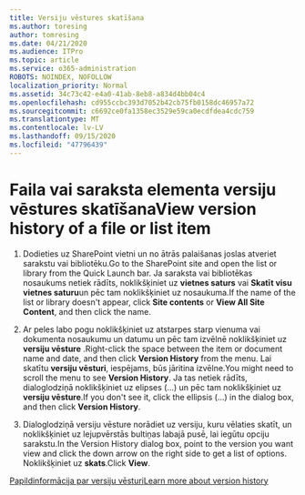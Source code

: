 ```yaml
---
title: Versiju vēstures skatīšana
ms.author: toresing
author: tomresing
ms.date: 04/21/2020
ms.audience: ITPro
ms.topic: article
ms.service: o365-administration
ROBOTS: NOINDEX, NOFOLLOW
localization_priority: Normal
ms.assetid: 34c73c42-e4a0-41ab-8eb8-a834d4bb04c4
ms.openlocfilehash: cd955ccbc393d7052b42cb75fb0158dc46957a72
ms.sourcegitcommit: c6692ce0fa1358ec3529e59ca0ecdfdea4cdc759
ms.translationtype: MT
ms.contentlocale: lv-LV
ms.lasthandoff: 09/15/2020
ms.locfileid: "47796439"
---
```

# <a name="view-version-history-of-a-file-or-list-item"></a><span data-ttu-id="239fb-102">Faila vai saraksta elementa versiju vēstures skatīšana</span><span class="sxs-lookup"><span data-stu-id="239fb-102">View version history of a file or list item</span></span>

1. <span data-ttu-id="239fb-103">Dodieties uz SharePoint vietni un no ātrās palaišanas joslas atveriet sarakstu vai bibliotēku.</span><span class="sxs-lookup"><span data-stu-id="239fb-103">Go to the SharePoint site and open the list or library from the Quick Launch bar.</span></span> <span data-ttu-id="239fb-104">Ja saraksta vai bibliotēkas nosaukums netiek rādīts, noklikšķiniet uz **vietnes saturs** vai **Skatīt visu vietnes saturu**un pēc tam noklikšķiniet uz nosaukuma.</span><span class="sxs-lookup"><span data-stu-id="239fb-104">If the name of the list or library doesn't appear, click **Site contents** or **View All Site Content**, and then click the name.</span></span>
    
2. <span data-ttu-id="239fb-105">Ar peles labo pogu noklikšķiniet uz atstarpes starp vienuma vai dokumenta nosaukumu un datumu un pēc tam izvēlnē noklikšķiniet uz **versiju vēsture** .</span><span class="sxs-lookup"><span data-stu-id="239fb-105">Right-click the space between the item or document name and date, and then click **Version History** from the menu.</span></span> <span data-ttu-id="239fb-106">Lai skatītu **versiju vēsturi**, iespējams, būs jāritina izvēlne.</span><span class="sxs-lookup"><span data-stu-id="239fb-106">You might need to scroll the menu to see **Version History**.</span></span> <span data-ttu-id="239fb-107">Ja tas netiek rādīts, dialoglodziņā noklikšķiniet uz elipses (...) un pēc tam noklikšķiniet uz **versiju vēsture**.</span><span class="sxs-lookup"><span data-stu-id="239fb-107">If you don't see it, click the ellipsis (...) in the dialog box, and then click **Version History**.</span></span>
    
3. <span data-ttu-id="239fb-108">Dialoglodziņā versiju vēsture norādiet uz versiju, kuru vēlaties skatīt, un noklikšķiniet uz lejupvērstās bultiņas labajā pusē, lai iegūtu opciju sarakstu.</span><span class="sxs-lookup"><span data-stu-id="239fb-108">In the Version History dialog box, point to the version you want view and click the down arrow on the right side to get a list of options.</span></span> <span data-ttu-id="239fb-109">Noklikšķiniet uz **skats**.</span><span class="sxs-lookup"><span data-stu-id="239fb-109">Click **View**.</span></span>
    
[<span data-ttu-id="239fb-110">Papildinformācija par versiju vēsturi</span><span class="sxs-lookup"><span data-stu-id="239fb-110">Learn more about version history</span></span>](https://go.microsoft.com/fwlink/?linkid=875709)
  


